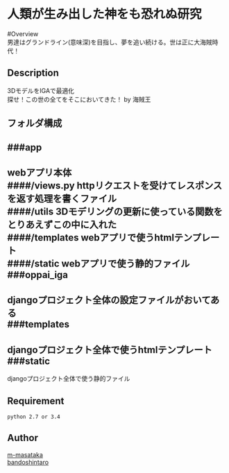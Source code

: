 人類が生み出した神をも恐れぬ研究
====

#Overview  
男達はグランドライン(意味深)を目指し、夢を追い続ける。世は正に大海賊時代！  

## Description
3DモデルをIGAで最適化  
探せ！この世の全てをそこにおいてきた！ by 海賊王  

## フォルダ構成
###app
---
webアプリ本体    
####/views.py
httpリクエストを受けてレスポンスを返す処理を書くファイル  
####/utils
3Dモデリングの更新に使っている関数をとりあえずこの中に入れた  
####/templates
webアプリで使うhtmlテンプレート  
####/static
webアプリで使う静的ファイル  
###oppai_iga
---
djangoプロジェクト全体の設定ファイルがおいてある  
###templates
---
djangoプロジェクト全体で使うhtmlテンプレート  
###static
---
djangoプロジェクト全体で使う静的ファイル  
## Requirement
    python 2.7 or 3.4  

## Author
[m-masataka](https://github.com/m-masataka)  
[bandoshintaro](https://github.com/bandoshintaro)
